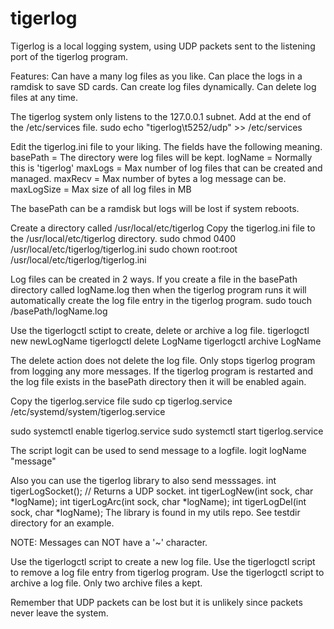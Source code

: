 # tigerlog
Tigerlog is a local logging system, using UDP packets sent to the listening port of the tigerlog program.

Features:
    Can have a many log files as you like.
    Can place the logs in a ramdisk to save SD cards.
    Can create log files dynamically.
    Can delete log files at any time.

The tigerlog system only listens to the 127.0.0.1 subnet.
Add at the end of the /etc/services file.
  sudo echo "tigerlog\t5252/udp" >> /etc/services

Edit the tigerlog.ini file to your liking.
The fields have the following meaning.
  basePath = The directory were log files will be kept.
  logName = Normally this is 'tigerlog'
  maxLogs = Max number of log files that can be created and managed.
  maxRecv = Max number of bytes a log message can be.
  maxLogSize = Max size of all log files in MB

The basePath can be a ramdisk but logs will be lost if system reboots.

Create a directory called /usr/local/etc/tigerlog
Copy the tigerlog.ini file to the /usr/local/etc/tigerlog directory.
  sudo chmod 0400 /usr/local/etc/tigerlog/tigerlog.ini
  sudo chown root:root /usr/local/etc/tigerlog/tigerlog.ini

Log files can be created in 2 ways.
If you create a file in the basePath directory called logName.log then when the tigerlog
program runs it will automatically create the log file entry in the tigerlog program.
  sudo touch /basePath/logName.log

Use the tigerlogctl sctipt to create, delete or archive a log file.
  tigerlogctl new newLogName
  tigerlogctl delete LogName
  tigerlogctl archive LogName

The delete action does not delete the log file.  Only stops tigerlog program from logging any more messages.
If the tigerlog program is restarted and the log file exists in the basePath directory then it will be enabled again.

Copy the tigerlog.service file
  sudo cp tigerlog.service /etc/systemd/system/tigerlog.service

  sudo systemctl enable tigerlog.service
  sudo systemctl start tigerlog.service

The script logit can be used to send message to a logfile.
  logit logName "message"

Also you can use the tigerlog library to also send messsages.
  int tigerLogSocket();		// Returns a UDP socket.
  int tigerLogNew(int sock, char *logName);
  int tigerLogArc(int sock, char *logName);
  int tigerLogDel(int sock, char *logName);
The library is found in my utils repo. See testdir directory for an example.

NOTE: Messages can NOT have a '~' character.

Use the tigerlogctl script to create a new log file.
Use the tigerlogctl script to remove a log file entry from tigerlog program.
Use the tigerlogctl script to archive a log file. Only two archive files a kept.

Remember that UDP packets can be lost but it is unlikely since packets never leave the system.
